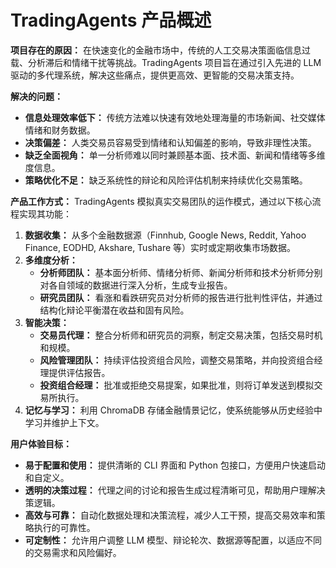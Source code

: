 # TradingAgents 产品概述

**项目存在的原因：**
在快速变化的金融市场中，传统的人工交易决策面临信息过载、分析滞后和情绪干扰等挑战。TradingAgents 项目旨在通过引入先进的 LLM 驱动的多代理系统，解决这些痛点，提供更高效、更智能的交易决策支持。

**解决的问题：**
*   **信息处理效率低下：** 传统方法难以快速有效地处理海量的市场新闻、社交媒体情绪和财务数据。
*   **决策偏差：** 人类交易员容易受到情绪和认知偏差的影响，导致非理性决策。
*   **缺乏全面视角：** 单一分析师难以同时兼顾基本面、技术面、新闻和情绪等多维度信息。
*   **策略优化不足：** 缺乏系统性的辩论和风险评估机制来持续优化交易策略。

**产品工作方式：**
TradingAgents 模拟真实交易团队的运作模式，通过以下核心流程实现其功能：
1.  **数据收集：** 从多个金融数据源（Finnhub, Google News, Reddit, Yahoo Finance, EODHD, Akshare, Tushare 等）实时或定期收集市场数据。
2.  **多维度分析：**
    *   **分析师团队：** 基本面分析师、情绪分析师、新闻分析师和技术分析师分别对各自领域的数据进行深入分析，生成专业报告。
    *   **研究员团队：** 看涨和看跌研究员对分析师的报告进行批判性评估，并通过结构化辩论平衡潜在收益和固有风险。
3.  **智能决策：**
    *   **交易员代理：** 整合分析师和研究员的洞察，制定交易决策，包括交易时机和规模。
    *   **风险管理团队：** 持续评估投资组合风险，调整交易策略，并向投资组合经理提供评估报告。
    *   **投资组合经理：** 批准或拒绝交易提案，如果批准，则将订单发送到模拟交易所执行。
4.  **记忆与学习：** 利用 ChromaDB 存储金融情景记忆，使系统能够从历史经验中学习并维护上下文。

**用户体验目标：**
*   **易于配置和使用：** 提供清晰的 CLI 界面和 Python 包接口，方便用户快速启动和自定义。
*   **透明的决策过程：** 代理之间的讨论和报告生成过程清晰可见，帮助用户理解决策逻辑。
*   **高效与可靠：** 自动化数据处理和决策流程，减少人工干预，提高交易效率和策略执行的可靠性。
*   **可定制性：** 允许用户调整 LLM 模型、辩论轮次、数据源等配置，以适应不同的交易需求和风险偏好。